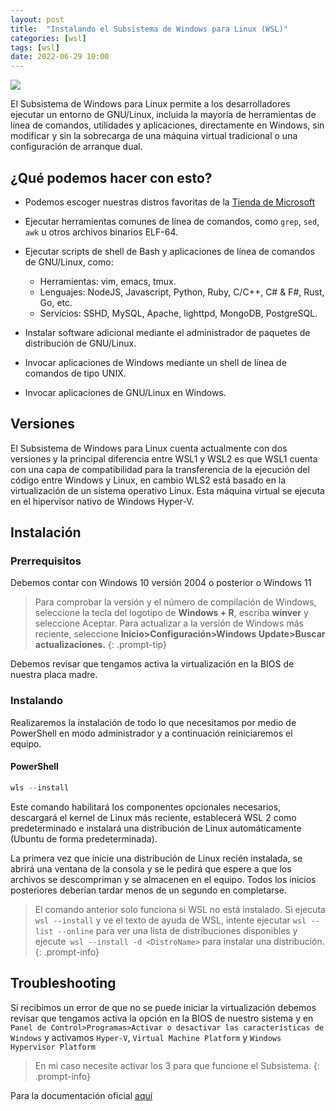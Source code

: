 ```yaml
---
layout: post
title:  "Instalando el Subsistema de Windows para Linux (WSL)"
categories: [wsl]
tags: [wsl]
date: 2022-06-29 10:00
---
```


![](https://static.marriedgames.com.br/e5d756ca-wsl-1.jpg)

El Subsistema de Windows para Linux permite a los desarrolladores ejecutar un entorno de GNU/Linux, incluida la mayoría de herramientas de línea de comandos, utilidades y aplicaciones, directamente en Windows, sin modificar y sin la sobrecarga de una máquina virtual tradicional o una configuración de arranque dual.

## ¿Qué podemos hacer con esto?

* Podemos escoger nuestras distros favoritas de la [Tienda de Microsoft](https://aka.ms/wslstore)
* Ejecutar herramientas comunes de línea de comandos, como ``grep``, ``sed``, ``awk`` u otros archivos binarios ELF-64.
* Ejecutar scripts de shell de Bash y aplicaciones de línea de comandos de GNU/Linux, como:
    * Herramientas: vim, emacs, tmux.
    * Lenguajes: NodeJS, Javascript, Python, Ruby, C/C++, C# & F#, Rust, Go, etc.
    * Servicios: SSHD, MySQL, Apache, lighttpd, MongoDB, PostgreSQL.

* Instalar software adicional mediante el administrador de paquetes de distribución de GNU/Linux.
* Invocar aplicaciones de Windows mediante un shell de línea de comandos de tipo UNIX.
* Invocar aplicaciones de GNU/Linux en Windows.

## Versiones

El Subsistema de Windows para Linux cuenta actualmente con dos versiones y la principal diferencia entre WSL1 y WSL2 es que WSL1 cuenta con una capa de compatibilidad para la transferencia de la ejecución del código entre Windows y Linux, en cambio WLS2 está basado en la virtualización de un sistema operativo Linux. Esta máquina virtual se ejecuta en el hipervisor nativo de Windows Hyper-V.

## Instalación

### Prerrequisitos

Debemos contar con Windows 10 versión 2004 o posterior o Windows 11

> Para comprobar la versión y el número de compilación de Windows, seleccione la tecla del logotipo de **Windows + R**, escriba **winver** y seleccione Aceptar. Para actualizar a la versión de Windows más reciente, seleccione **Inicio>Configuración>Windows Update>Buscar actualizaciones.**
{: .prompt-tip}

Debemos revisar que tengamos activa la virtualización en la BIOS de nuestra placa madre.


### Instalando

Realizaremos la instalación de todo lo que necesitamos por medio de PowerShell en modo administrador y a continuación reiniciaremos el equipo.

#### PowerShell
```powershell
wls --install
```

Este comando habilitará los componentes opcionales necesarios, descargará el kernel de Linux más reciente, establecerá WSL 2 como predeterminado e instalará una distribución de Linux automáticamente (Ubuntu de forma predeterminada).

La primera vez que inicie una distribución de Linux recién instalada, se abrirá una ventana de la consola y se le pedirá que espere a que los archivos se descompriman y se almacenen en el equipo. Todos los inicios posteriores deberían tardar menos de un segundo en completarse.

> El comando anterior solo funciona si WSL no está instalado. Si ejecuta ``wsl --install`` y ve el texto de ayuda de WSL, intente ejecutar ``wsl --list --online`` para ver una lista de distribuciones disponibles y ejecute`` wsl --install -d <DistroName>`` para instalar una distribución.
{: .prompt-info}


## Troubleshooting
Si recibimos un error de que no se puede iniciar la virtualización debemos revisar que tengamos activa la opción en la BIOS de nuestro sistema y en `Panel de Control>Programas>Activar o desactivar las características de Windows` y activamos ``Hyper-V``, ``Virtual Machine Platform`` y ``Windows Hypervisor Platform``

> En mi caso necesite activar los 3 para que funcione el Subsistema.
{: .prompt-info}

Para la documentación oficial [aquí](https://docs.microsoft.com/es-es/windows/wsl/install)